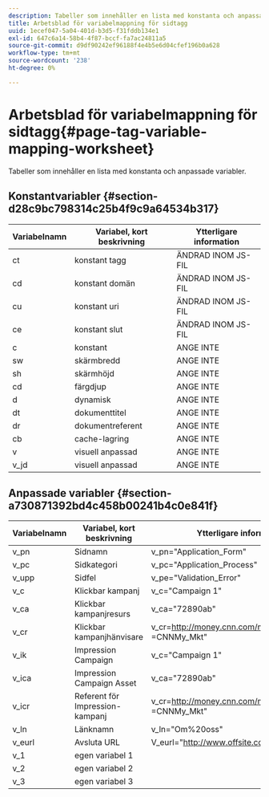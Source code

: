 ```yaml
---
description: Tabeller som innehåller en lista med konstanta och anpassade variabler.
title: Arbetsblad för variabelmappning för sidtagg
uuid: 1ecef047-5a04-401d-b3d5-f31fddb134e1
exl-id: 647c6a14-58b4-4f87-bccf-fa7ac24811a5
source-git-commit: d9df90242ef96188f4e4b5e6d04cfef196b0a628
workflow-type: tm+mt
source-wordcount: '238'
ht-degree: 0%

---
```


# Arbetsblad för variabelmappning för sidtagg{#page-tag-variable-mapping-worksheet}

Tabeller som innehåller en lista med konstanta och anpassade variabler.

## Konstantvariabler {#section-d28c9bc798314c25b4f9c9a64534b317}

| Variabelnamn | Variabel, kort beskrivning | Ytterligare information |
|---|---|---|
| ct | konstant tagg | ÄNDRAD INOM JS-FIL |
| cd | konstant domän | ÄNDRAD INOM JS-FIL |
| cu | konstant uri | ÄNDRAD INOM JS-FIL |
| ce | konstant slut | ÄNDRAD INOM JS-FIL |
| c | konstant | ANGE INTE |
| sw | skärmbredd | ANGE INTE |
| sh | skärmhöjd | ANGE INTE |
| cd | färgdjup | ANGE INTE |
| d | dynamisk | ANGE INTE |
| dt | dokumenttitel | ANGE INTE |
| dr | dokumentreferent | ANGE INTE |
| cb | cache-lagring | ANGE INTE |
| v | visuell anpassad | ANGE INTE |
| v_jd | visuell anpassad | ANGE INTE |

## Anpassade variabler {#section-a730871392bd4c458b00241b4c0e841f}

| Variabelnamn | Variabel, kort beskrivning | Ytterligare information |
|---|---|---|
| v_pn | Sidnamn | v_pn=&quot;Application_Form&quot; |
| v_pc | Sidkategori | v_pc=&quot;Application_Process&quot; |
| v_upp | Sidfel | v_pe=&quot;Validation_Error&quot; |
| v_c | Klickbar kampanj | v_c=&quot;Campaign 1&quot; |
| v_ca | Klickbar kampanjresurs | v_ca=&quot;72890ab&quot; |
| v_cr | Klickbar kampanjhänvisare | v_cr=http://money.cnn.com/markets/&amp;v_cp =CNNMy_Mkt&quot; |
| v_ik | Impression Campaign | v_c=&quot;Campaign 1&quot; |
| v_ica | Impression Campaign Asset | v_ca=&quot;72890ab&quot; |
| v_icr | Referent för Impression-kampanj | v_cr=http://money.cnn.com/markets/&amp;v_cp =CNNMy_Mkt&quot; |
| v_ln | Länknamn | v_ln=&quot;Om%20oss&quot; |
| v_eurl | Avsluta URL | V_eurl=&quot;http://www.offsite.com/ |
| v_1 | egen variabel 1 |  |
| v_2 | egen variabel 2 |  |
| v_3 | egen variabel 3 |  |
